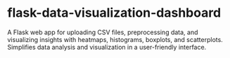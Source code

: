 # flask-data-visualization-dashboard
A Flask web app for uploading CSV files, preprocessing data, and visualizing insights with heatmaps, histograms, boxplots, and scatterplots. Simplifies data analysis and visualization in a user-friendly interface.
